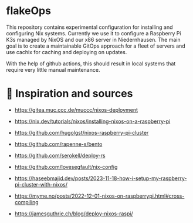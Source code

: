 # flakeOps

This repository contains experimental configuration for installing and configuring Nix systems. Currently we use it to configure a Raspberry Pi K3s managed by NixOS and our x86 server in Niedernhausen. The main goal is to create a maintainable GitOps approach for a fleet of servers and use cachix for caching and deploying on updates.

With the help of github actions, this should result in local systems that require very little manual maintenance.

# 🙏 Inspiration and sources
- https://gitea.muc.ccc.de/muccc/nixos-deployment

- https://nix.dev/tutorials/nixos/installing-nixos-on-a-raspberry-pi
- https://github.com/hugolgst/nixos-raspberry-pi-cluster
- https://github.com/rapenne-s/bento
- https://github.com/serokell/deploy-rs
- https://github.com/lovesegfault/nix-config
- https://haseebmajid.dev/posts/2023-11-18-how-i-setup-my-raspberry-pi-cluster-with-nixos/
- https://myme.no/posts/2022-12-01-nixos-on-raspberrypi.html#cross-compiling
- https://jamesguthrie.ch/blog/deploy-nixos-raspi/
